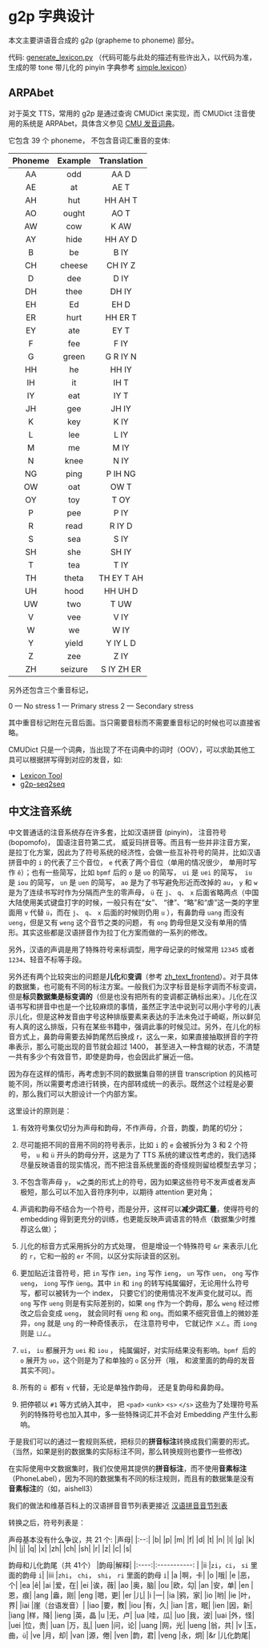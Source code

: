 # g2p 字典设计
<!--
modified from https://zhuanlan.zhihu.com/p/349600439
-->
本文主要讲语音合成的 g2p (grapheme to phoneme) 部分。

代码: [generate_lexicon.py](https://github.com/PaddlePaddle/PaddleSpeech/blob/develop/examples/other/mfa/local/generate_lexicon.py) （代码可能与此处的描述有些许出入，以代码为准，生成的带 tone 带儿化的 pinyin 字典参考 [simple.lexicon](https://github.com/PaddlePaddle/PaddleSpeech/blob/develop/examples/csmsc/tts3/local/simple.lexicon)）

## ARPAbet
对于英文 TTS，常用的 g2p 是通过查询 CMUDict 来实现，而 CMUDict 注音使用的系统是 ARPAbet，具体含义参见 [CMU 发音词典](http://www.speech.cs.cmu.edu/cgi-bin/cmudict/)。

它包含 39 个 phoneme， 不包含音词汇重音的变体:

| Phoneme       | Example | Translation |
|:-------------:|:-------:|:-----------:|
|     AA        |  odd    |    AA D     |
|     AE        |  at     |    AE T     |
|     AH        |  hut    |    HH AH T  |
|     AO        |  ought  |    AO T     |
|     AW        |  cow    |    K AW     |
|     AY        |  hide   |    HH AY D  |
|     B         |  be     |    B IY     |
|     CH        |  cheese |    CH IY Z  |
|     D         |  dee    |    D IY     |
|     DH        |  thee   |    DH IY    |
|     EH        |  Ed     |    EH D     |
|     ER        |  hurt   |    HH ER T  |
|     EY        |  ate    |    EY T     |
|     F         |  fee    |    F IY     |
|     G         |  green  |    G R IY N |
|     HH        |  he     |    HH IY    |
|     IH        |  it     |    IH T     |
|     IY        |  eat    |    IY T     |
|     JH        |  gee    |    JH IY    |
|     K         |  key    |    K IY     |
|     L         |  lee    |    L IY     |
|     M         |  me     |    M IY     |
|     N         |  knee   |    N IY     |
|     NG        |  ping   |    P IH NG  |
|     OW        |  oat    |    OW T     |
|     OY        |  toy    |    T OY     |
|     P         |  pee    |    P IY     |
|     R         |  read   |    R IY D   |
|     S         |  sea    |    S IY     |
|     SH        |  she    |    SH IY    |
|     T         |  tea    |    T IY     |
|     TH        |  theta  |    TH EY T AH|
|     UH        |  hood   |    HH UH D  |
|     UW        |  two    |    T UW     |
|     V         |  vee    |    V IY     |
|     W         |  we     |    W IY     |
|     Y         |  yield  |    Y IY L D |
|     Z         |  zee    |    Z IY     |
|     ZH        |  seizure|    S IY ZH ER|

另外还包含三个重音标记，

0 — No stress
1 — Primary stress
2 — Secondary stress

其中重音标记附在元音后面。当只需要音标而不需要重音标记的时候也可以直接省略。

CMUDict 只是一个词典，当出现了不在词典中的词时（OOV），可以求助其他工具可以根据拼写得到对应的发音，如: 
  - [Lexicon Tool](http://www.speech.cs.cmu.edu/tools)
  - [g2p-seq2seq](https://github.com/cmusphinx/g2p-seq2seq)

## 中文注音系统

中文普通话的注音系统存在许多套，比如汉语拼音 (pinyin)， 注音符号 (bopomofo)， 国语注音符第二式， 威妥玛拼音等。而且有一些并非注音方案，是拉丁化方案，因此为了符号系统的经济性，会做一些互补符号的简并，比如汉语拼音中的 `i` 的代表了三个音位， `e` 代表了两个音位（单用的情况很少， 单用时写作 `ê`）；也有一些简写，比如 `bpmf` 后的 `o` 是 `uo` 的简写， `ui` 是 `uei` 的简写，` iu` 是 `iou` 的简写， `un` 是 `uen` 的简写， `ao` 是为了书写避免形近而改掉的 `au`， `y` 和 `w` 是为了连续书写时作为分隔而产生的零声母， `ü` 在 `j`、 `q`、 `x` 后面省略两点（中国大陆使用美式键盘打字的时候，一般只有在“女”、 “律”、“略”和“虐”这一类的字里面用 `v` 代替 `ü`，而在 `j`、 `q`、 `x` 后面的时候则仍用 `u` ），有鼻韵母 `uang` 而没有 `ueng`，但是又有 `weng` 这个音节之类的问题， 有 `ong` 韵母但是又没有单用的情形。其实这些都是汉语拼音作为拉丁化方案而做的一系列的修改。

另外，汉语的声调是用了特殊符号来标调型，用字母记录的时候常用 `12345` 或者 `1234`、轻音不标等手段。

另外还有两个比较突出的问题是**儿化**和**变调**（参考 [zh_text_frontend](https://github.com/PaddlePaddle/PaddleSpeech/blob/develop/docs/source/tts/zh_text_frontend.md)）。对于具体的数据集，也可能有不同的标注方案。一般我们为汉字标音是标字调而不标变调，但是**标贝数据集是标变调的**（但是也没有把所有的变调都正确标出来）。儿化在汉语书写和拼音中也是一个比较麻烦的事情，虽然正字法中说到可以用小字号的儿表示儿化，但是这种发音由字号这种排版要素来表达的手法未免过于崎岖，所以鲜见有人真的这么排版，只有在某些书籍中，强调此事的时候见过。另外，在儿化的标音方式上，鼻韵母需要去掉韵尾然后换成 r，这么一来，如果直接抽取拼音的字符串表示，那么可能出现的音节就会超过 1400， 甚至进入一种含糊的状态，不清楚一共有多少个有效音节，即使是韵母，也会因此扩展近一倍。

因为存在这样的情形，再考虑到不同的数据集自带的拼音 transcription 的风格可能不同，所以需要考虑进行转换，在内部转成统一的表示。既然这个过程是必要的，那么我们可以大胆设计一个内部方案。

这里设计的原则是：

1. 有效符号集仅切分为声母和韵母，不作声母，介音，韵腹，韵尾的切分；

2. 尽可能把不同的音用不同的符号表示，比如 `i` 的 `e` 会被拆分为 3 和 2 个符号， `u` 和 `ü` 开头的韵母分开，这是为了 TTS 系统的建议性考虑的，我们选择尽量反映语音的现实情况，而不把注音系统里面的奇怪规则留给模型去学习；

3. 不包含零声母 `y`， `w`之类的形式上的符号，因为如果这些符号不发声或者发声极短，那么可以不加入音符序列中，以期待 attention 更对角；

4. 声调和韵母不结合为一个符号，而是分开，这样可以**减少词汇量**，使得符号的 embedding 得到更充分的训练，也更能反映声调语言的特点（数据集少时推荐这么做）；

5. 儿化的标音方式采用拆分的方式处理， 但是增设一个特殊符号 `&r` 来表示儿化的 `r`，它和一般的 `er` 不同，以区分实际读音的区别。

6. 更加贴近注音符号，把 `in` 写作 `ien`，`ing` 写作 `ieng`， `un` 写作 `uen`， `ong` 写作 `ueng`， `iong` 写作 `üeng`。其中 `in` 和 `ing` 的转写纯属偏好，无论用什么符号写，都可以被转为一个 index， 只要它们的使用情况不发声变化就可以。而 `ong` 写作 `ueng` 则是有实际差别的，如果 `ong` 作为一个韵母，那么 `weng` 经过修改之后会变成 `ueng`， 就会同时有 `ueng` 和 `ong`。而如果不细究音值上的微妙差异，`ong` 就是 `ung` 的一种奇怪表示， 在注意符号中， 它就记作 `ㄨㄥ`。而 `iong` 则是 `ㄩㄥ`。

7. `ui`， `iu` 都展开为 `uei` 和 `iou` ， 纯属偏好，对实际结果没有影响。`bpmf `后的 `o` 展开为 `uo`，这个则是为了和单独的 `o` 区分开（哦， 和波里面的韵母的发音其实不同）。

8. 所有的 `ü `都有 `v` 代替，无论是单独作韵母， 还是复韵母和鼻韵母。

9. 把停顿以 `#1` 等方式纳入其中， 把 `<pad>` `<unk>` `<s>` `</s>` 这些为了处理符号系列的特殊符号也加入其中，多一些特殊词汇并不会对 Embedding 产生什么影响。

于是我们可以的通过一套规则系统，把标贝的**拼音标注**转换成我们需要的形式。（当然，如果是别的数据集的实际标注不同，那么转换规则也要作一些修改)

在实际使用中文数据集时，我们仅使用其提供的**拼音标注**，而不使用**音素标注**（PhoneLabel），因为不同的数据集有不同的标注规则，而且有的数据集是没有**音素标注**的（如，aishell3）

我们的做法和维基百科上的汉语拼音音节列表更接近 [汉语拼音音节列表](https://zh.wikipedia.org/zh-hans/%E6%B1%89%E8%AF%AD%E6%8B%BC%E9%9F%B3%E9%9F%B3%E8%8A%82%E5%88%97%E8%A1%A8)

转换之后，符号列表是：

声母基本没有什么争议，共 21 个:
|声母|
|:--:|
|b|
|p|
|m|
|f|
|d|
|t|
|n|
|l|
|g|
|k|
|h|
|j|
|q|
|x|
|zh|
|ch|
|sh|
|r|
|z|
|c|
|s|

韵母和儿化韵尾（共 41个）
|韵母|解释|
|:----:|:-----------: |
|ii     |`zi`，`ci`， `si` 里面的韵母 `i`|
|iii    |`zhi`， `chi`， `shi`， `ri` 里面的韵母 `i`|
|a    |啊，卡|
|o    |哦|
|e    |恶，个|
|ea    |ê|
|ai    |爱，在|
|ei    |诶，薇|
|ao    |奥，脑|
|ou    |欧，勾|
|an    |安，单|
|en    |恩，痕|
|ang    |盎，刚|
|eng    |嗯，更|
|er    |儿|
|i    |一|
|ia    |鸦，家|
|io    |哟|
|ie    |叶，界|
|iai    |崖（台语发音）|
|iao    |要，教|
|iou    |有，久|
|ian    |言，眠|
|ien    |因，新|
|iang    |样，降|
|ieng    |英，晶
|u    |无，卢|
|ua    |哇，瓜|
|uo    |我，波|
|uai    |外，怪|
|uei    |位，贵|
|uan    |万，乱|
|uen    |问，论|
|uang   |网，光|
|ueng   |翁，共|
|v      |玉，曲，`ü`|
|ve     |月，却|
|van    |源，倦|
|ven    |韵，君|
|veng   |永，炯|
|&r     |儿化韵尾|
